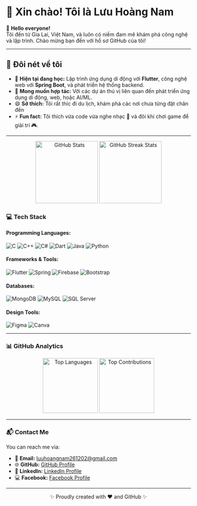 
# 🌟 **Xin chào! Tôi là Lưu Hoàng Nam**  

👋 **Hello everyone!**  
Tôi đến từ Gia Lai, Việt Nam, và luôn có niềm đam mê khám phá công nghệ và lập trình. Chào mừng bạn đến với hồ sơ GitHub của tôi!  

---

## 👀 **Đôi nét về tôi**

- 🌱 **Hiện tại đang học:** Lập trình ứng dụng di động với **Flutter**, công nghệ web với **Spring Boot**, và phát triển hệ thống backend.  
- 💼 **Mong muốn hợp tác:** Với các dự án thú vị liên quan đến phát triển ứng dụng di động, web, hoặc AI/ML.  
- 😄 **Sở thích:**  Tôi rất thíc đi du lịch, khám phá các nơi chưa từng đặt chân đến
- ⚡ **Fun fact:** Tôi thích vừa code vừa nghe nhạc 🎵 và đôi khi chơi game để giải trí 🎮.  
 

---
<p align="center">
    <img src="https://github-readme-stats.vercel.app/api?username=lhnam2002&show_icons=true&theme=radical&hide_border=true&count_private=true" alt="GitHub Stats" height="170" />
    <img src="https://github-readme-streak-stats.herokuapp.com?user=lhnam2002&theme=radical&hide_border=true" alt="GitHub Streak Stats" height="170" />
</p>

### 💻 **Tech Stack**

#### Programming Languages:
![C](https://img.shields.io/badge/C-%2300599C.svg?style=flat&logo=c&logoColor=white) 
![C++](https://img.shields.io/badge/C++-%2300599C.svg?style=flat&logo=c%2B%2B&logoColor=white) 
![C#](https://img.shields.io/badge/C%23-%23239120.svg?style=flat&logo=csharp&logoColor=white) 
![Dart](https://img.shields.io/badge/Dart-%230175C2.svg?style=flat&logo=dart&logoColor=white) 
![Java](https://img.shields.io/badge/Java-%23ED8B00.svg?style=flat&logo=openjdk&logoColor=white) 
![Python](https://img.shields.io/badge/Python-%233670A0.svg?style=flat&logo=python&logoColor=ffdd54)

#### Frameworks & Tools:
![Flutter](https://img.shields.io/badge/Flutter-%2302569B.svg?style=flat&logo=Flutter&logoColor=white) 
![Spring](https://img.shields.io/badge/Spring-%236DB33F.svg?style=flat&logo=spring&logoColor=white) 
![Firebase](https://img.shields.io/badge/Firebase-%23039BE5.svg?style=flat&logo=firebase) 
![Bootstrap](https://img.shields.io/badge/Bootstrap-%238511FA.svg?style=flat&logo=bootstrap&logoColor=white) 

#### Databases:
![MongoDB](https://img.shields.io/badge/MongoDB-%234ea94b.svg?style=flat&logo=mongodb&logoColor=white) 
![MySQL](https://img.shields.io/badge/MySQL-4479A1.svg?style=flat&logo=mysql&logoColor=white) 
![SQL Server](https://img.shields.io/badge/SQL%20Server-%23CC2927.svg?style=flat&logo=microsoft%20sql%20server&logoColor=white)

#### Design Tools:
![Figma](https://img.shields.io/badge/Figma-%23F24E1E.svg?style=flat&logo=figma&logoColor=white) 
![Canva](https://img.shields.io/badge/Canva-%2300C4CC.svg?style=flat&logo=Canva&logoColor=white)

---

### 📊 **GitHub Analytics**
<p align="center">
    <img src="https://github-readme-stats.vercel.app/api/top-langs/?username=lhnam2002&theme=radical&hide_border=true&layout=compact" alt="Top Languages" height="150" />
    <img src="https://github-contributor-stats.vercel.app/api?username=lhnam2002&limit=5&theme=radical&combine_all_yearly_contributions=true" alt="Top Contributions" height="150" />
</p>

---

### 📬 **Contact Me**
You can reach me via:  
- 📧 **Email:** [luuhoangnam261202@gmail.com](mailto:luuhoangnam261202@gmail.com)  
- 🌐 **GitHub:** [GitHub Profile](https://github.com/lhnam2002)  
- 🔗 **LinkedIn:** [LinkedIn Profile](#)  
- 💻 **Facebook:** [Facebook Profile](#)

---

<p align="center">✨ Proudly created with ❤️ and GitHub ✨</p>

